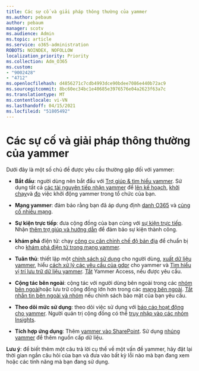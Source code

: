 ```yaml
---
title: Các sự cố và giải pháp thông thường của yammer
ms.author: pebaum
author: pebaum
manager: scotv
ms.audience: Admin
ms.topic: article
ms.service: o365-administration
ROBOTS: NOINDEX, NOFOLLOW
localization_priority: Priority
ms.collection: Adm_O365
ms.custom:
- "9002428"
- "4712"
ms.openlocfilehash: d4856271c7cdb4993dce90bdee7086e440b72ac9
ms.sourcegitcommit: 8bc60ec34bc1e40685e3976576e04a2623f63a7c
ms.translationtype: MT
ms.contentlocale: vi-VN
ms.lasthandoff: 04/15/2021
ms.locfileid: "51805492"
---
```

# <a name="yammer-common-issues-and-resolutions"></a>Các sự cố và giải pháp thông thường của yammer

Dưới đây là một số chủ đề được yêu cầu thường gặp đối với yammer:

- **Bắt đầu**: người dùng nên bắt đầu với [Trợ giúp & tìm hiểu yammer](https://support.office.com/yammer). Sử dụng tất cả [các tài nguyên tiếp nhận yammer](https://aka.ms/yamresources) để [lên kế hoạch](https://aka.ms/YamSuccessGuide), [khởi chạy](https://aka.ms/YamLaunchPlaybook)và [đo](https://aka.ms/YamMeasureSuccesGuide) việc khởi động yammer trong tổ chức của bạn. 

- **Mạng yammer**: đảm bảo rằng bạn đã áp dụng định [danh O365](https://docs.microsoft.com/yammer/configure-your-yammer-network/enforce-office-365-identity) và [củng cố nhiều mạng](https://docs.microsoft.com/yammer/configure-your-yammer-network/consolidate-multiple-yammer-networks). 

- **Sự kiện trực tiếp**: đưa cộng đồng của bạn cùng với [sự kiện trực tiếp](https://docs.microsoft.com/yammer/manage-yammer-groups/yammer-live-events). Nhận [thêm trợ giúp và hướng dẫn](https://resources.techcommunity.microsoft.com/live-events/assistance/) để đảm bảo sự kiện thành công. 

- **khám phá** điện tử: chạy [công cụ căn chỉnh chế độ bản địa](https://docs.microsoft.com/yammer/configure-your-yammer-network/overview-native-mode) để chuẩn bị cho [khám phá điện tử trong mạng yammer](https://docs.microsoft.com/yammer/manage-security-and-compliance/overview-of-ediscovery). 

- **Tuân thủ**: thiết lập một [chính sách sử dụng](https://docs.microsoft.com/yammer/manage-security-and-compliance/set-up-a-usage-policy) cho người dùng, [xuất dữ liệu yammer](https://docs.microsoft.com/yammer/manage-security-and-compliance/export-yammer-enterprise-data), hiểu [cách xử lý các yêu cầu của gdpr](https://docs.microsoft.com/yammer/manage-security-and-compliance/gdpr-requests-in-yammer-enterprise) cho yammer và [Tìm hiểu vị trí lưu trữ dữ liệu yammer](https://docs.microsoft.com/yammer/manage-security-and-compliance/data-residency). [Tắt](https://docs.microsoft.com/yammer/manage-yammer-users/turn-off-user-access) Yammer Access, nếu được yêu cầu.

- **Cộng tác bên ngoài**: cộng tác với người dùng bên ngoài trong các [nhóm bên ngoài](https://docs.microsoft.com/yammer/work-with-external-users/create-and-manage-external-groups)hoặc lưu trữ cộng đồng lớn hơn trong các [mạng bên ngoài](https://docs.microsoft.com/yammer/work-with-external-users/create-and-manage-an-external-network). [Tắt nhắn tin bên ngoài và nhóm](https://docs.microsoft.com/yammer/work-with-external-users/disable-external-messaging) nếu chính sách bảo mật của bạn yêu cầu.

- **Theo dõi mức sử dụng**: theo dõi việc sử dụng với [báo cáo hoạt động cho yammer](https://docs.microsoft.com/microsoft-365/admin/activity-reports/yammer-activity-report). Người quản trị cộng đồng có thể [truy nhập vào các nhóm Insights](https://support.office.com/article/view-group-insights-in-yammer-73f9fa6d-d442-4f25-9194-d5317c9328ab).

- **Tích hợp ứng dụng**: Thêm [yammer vào SharePoint](https://docs.microsoft.com/yammer/integrate-yammer-with-other-apps/embed-a-feed-into-a-sharepoint-site). Sử dụng [nhúng yammer](https://developer.yammer.com/docs/embed) để thêm nguồn cấp dữ liệu. 

**Lưu ý**: để biết thêm một câu trả lời cụ thể về một vấn đề yammer, hãy đặt lại thời gian ngắn câu hỏi của bạn và đưa vào bất kỳ lỗi nào mà bạn đang xem hoặc các tính năng mà bạn đang sử dụng.
